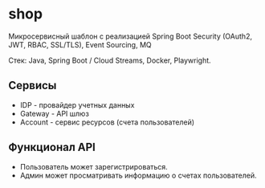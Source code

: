 # shop
Микросервисный шаблон с реализацией Spring Boot Security (OAuth2, JWT, RBAC, SSL/TLS), Event Sourcing, MQ

Стек: Java, Spring Boot / Cloud Streams, Docker, Playwright.

## Сервисы

* IDP - провайдер учетных данных
* Gateway - API шлюз
* Account - сервис ресурсов (счета пользователей)


## Функционал API
* Пользователь может зарегистрироваться.
* Админ может просматривать информацию о счетах пользователей.
